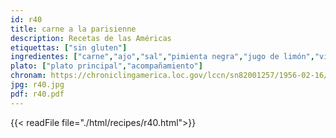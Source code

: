 ```yaml
---
id: r40
title: carne a la parisienne
description: Recetas de las Américas
etiquettas: ["sin gluten"]
ingredientes: ["carne","ajo","sal","pimienta negra","jugo de limón","vinagre de sidra","polvos de chili","orégano","salsa de tomate"]
plato: ["plato principal","acompañamiento"]
chronam: https://chroniclingamerica.loc.gov/lccn/sn82001257/1956-02-16/ed-1/seq-5/
jpg: r40.jpg
pdf: r40.pdf
---
```


{{< readFile file="./html/recipes/r40.html">}}